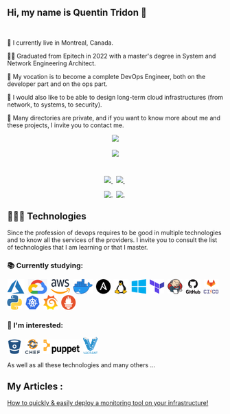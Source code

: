 
## Hi, my name is Quentin Tridon 👋
</br>

🍁 I currently live in Montreal, Canada.

👨‍🎓 Graduated from Epitech in 2022 with a master's degree in System and Network Engineering Architect.

🏅 My vocation is to become a complete DevOps Engineer, both on the developer part and on the ops part.

📌 I would also like to be able to design long-term cloud infrastructures (from network, to systems, to security).

📧 Many directories are private, and if you want to know more about me and these projects, I invite you to contact me.
</br>

<p align="center">
  <!-- Badge - Profile View Counter -->
   <img src="https://komarev.com/ghpvc/?username=ArsNQ&style=plastic&color=0007c4">
</p>
 <p align="center">
  <a href="https://github.com/ArsNQ/github-readme-stats">
    <img align="center" src="https://github-readme-stats.vercel.app/api?username=ArsNQ&show_icons=true&theme=algolia"/>
  </a>
 </p>
</br>
<p align="center">
  <a href="https://www.linkedin.com/in/quentin-tridon-609668143/">
    <img src="https://img.shields.io/badge/-LinkedIn-0e00cf?style=round-square&logo=Linkedin&logoColor=white&link=https://www.linkedin.com/in/quentin-tridon-609668143/">
  </a>
  &nbsp;
  <a href="mailto:quentin.tridon@epitech.eu">
    <img src="https://img.shields.io/badge/-My%20Email-ff0000?style=round-square&logo=microsoft-outlook&logoColor=white&link=mailto:quentin.tridon@epitech.eu">
  </a>
 &nbsp;
 </p>
 <p align="center">
  <a href="https://learn.acloud.guru/profile/arsn"> 
   <img align="center" src="https://img.shields.io/badge/-aCloudGuru_Profile-important"/>
  </a>
 &nbsp;
  <a href="https://github.com/ArsNQ">
    <img align="center" src="https://img.shields.io/github/followers/ArsNQ?label=follow&style=social"/>
  </a>
 &nbsp;
 </p>
 
## 👨🏻‍💻 Technologies
<p> Since the profession of devops requires to be good in multiple technologies and to know all the services of the providers. 
I invite you to consult the list of technologies that I am learning or that I master.</p>

### **📚 Currently studying:**

<p align="left">
<img src="assets/icons/Azure.png" width="40px" height="34px">&nbsp; <img src="assets/icons/gcp.png" width="45px" height="34px">&nbsp; <img src="assets/icons/aws.png" width="45px" height="34px">&nbsp; <img src="assets/icons/docker.png" width="45px" height="34px">&nbsp; <img src="assets/icons/ansible.png" width="34px" height="34px">&nbsp; <img src="assets/icons/linux.png" width="34px" height="34px">&nbsp; <img src="assets/icons/windows.png" width="34px" height="34px">&nbsp; <img src="assets/icons/terraform.png" width="34px" height="34px">&nbsp; <img src="assets/icons/jenkins.png" width="34px" height="34px">&nbsp; <img src="assets/icons/github.png" width="34px" height="34px">&nbsp; <img src="assets/icons/cicdgitlab.png" width="34px" height="34px">&nbsp; <img src="assets/icons/python.png" width="34px" height="34px">&nbsp; <img src="assets/icons/kubernetes.png" width="34px" height="34px">&nbsp; <img src="assets/icons/grafana.png" width="34px" height="34px">&nbsp; <img src="assets/icons/prometheus.png" width="34px" height="34px">&nbsp
</p>

### 🚀 I'm interested: 

<p align="left">
<img src="assets/icons/wltl/bitbucket.png" width="34px" height="34px">&nbsp;  <img src="assets/icons/wltl/chef.png" width="34px" height="34px">&nbsp;  <img src="assets/icons/wltl/puppet.png" width="85px" height="34px">&nbsp;  <img src="assets/icons/wltl/Vagrant.png" width="34px" height="40px">&nbsp;
</p>
<p>As well as all these technologies and many others ...</p>

## My Articles :

<a href=https://dev.to/arsn/how-to-quickly-easily-deploy-a-monitoring-tool-on-your-infrastructure-4ghf> How to quickly & easily deploy a monitoring tool on your infrastructure! </a>
